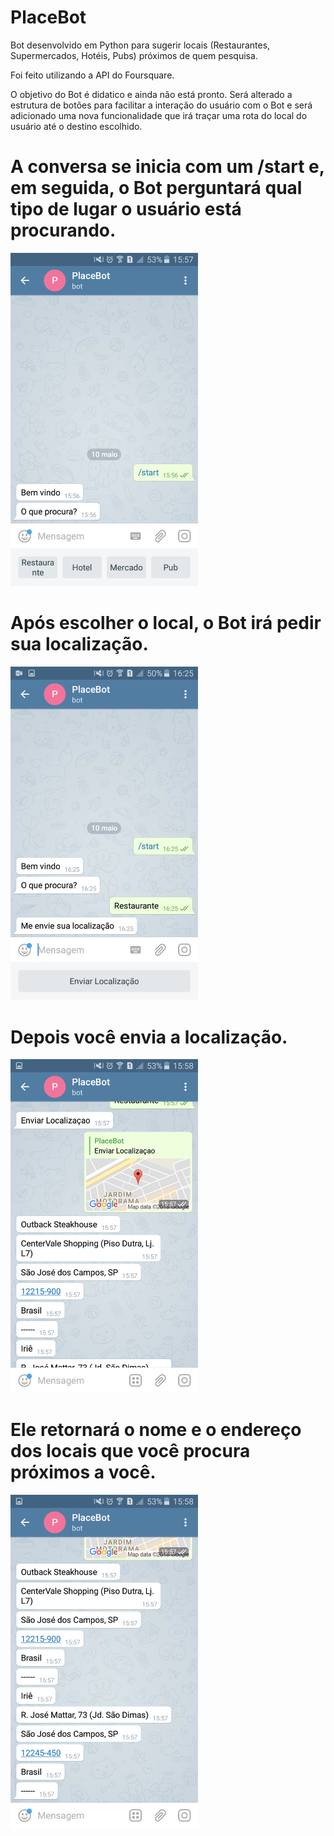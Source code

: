 # PlaceBot
Bot desenvolvido em Python para sugerir locais (Restaurantes, Supermercados, Hotéis, Pubs) próximos de quem pesquisa.

Foi feito utilizando a API do Foursquare.

O objetivo do Bot é didatico e ainda não está pronto. Será alterado a estrutura de botões para facilitar a interação do 
usuário com o Bot e será adicionado uma nova funcionalidade que irá traçar uma rota do local do usuário até o destino escolhido.

# A conversa se inicia com um /start e, em seguida, o Bot perguntará qual tipo de lugar o usuário está procurando.
<img src="https://github.com/LuizPrianti/PlaceBot/blob/master/Screenshots/Screenshot_2018-05-10-15-57-21.png" width="300px">

# Após escolher o local, o Bot irá pedir sua localização.
<img src="https://github.com/LuizPrianti/PlaceBot/blob/master/Screenshots/Screenshot_2018-05-10-16-25-49.png" width="300px">

# Depois você envia a localização.
<img src="https://github.com/LuizPrianti/PlaceBot/blob/master/Screenshots/Screenshot_2018-05-10-15-58-28.png" width="300px">

# Ele retornará o nome e o endereço dos locais que você procura próximos a você.
<img src="https://github.com/LuizPrianti/PlaceBot/blob/master/Screenshots/Screenshot_2018-05-10-15-58-34.png" width="300px">
